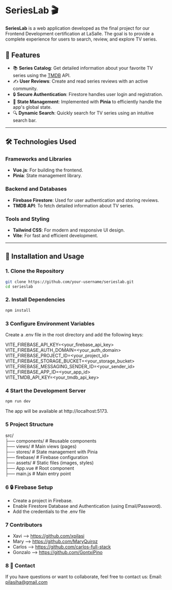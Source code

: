 # SeriesLab 🎬  
**SeriesLab** is a web application developed as the final project for our Frontend Development certification at LaSalle. The goal is to provide a complete experience for users to search, review, and explore TV series.  

## 🌟 Features  
- 📚 **Series Catalog**: Get detailed information about your favorite TV series using the [TMDB](https://www.themoviedb.org/) API.  
- ✍️ **User Reviews**: Create and read series reviews with an active community.  
- 🔒 **Secure Authentication**: Firestore handles user login and registration.  
- 📂 **State Management**: Implemented with **Pinia** to efficiently handle the app's global state.  
- 🔍 **Dynamic Search**: Quickly search for TV series using an intuitive search bar.  

---

## 🛠️ Technologies Used  
### Frameworks and Libraries  
- **Vue.js**: For building the frontend.  
- **Pinia**: State management library.  

### Backend and Databases  
- **Firebase Firestore**: Used for user authentication and storing reviews.  
- **TMDB API**: To fetch detailed information about TV series.  

### Tools and Styling  
- **Tailwind CSS**: For modern and responsive UI design.  
- **Vite**: For fast and efficient development.  

---

## 🚀 Installation and Usage  

### 1. Clone the Repository  
```bash  
git clone https://github.com/your-username/serieslab.git  
cd serieslab  
```
### 2.  Install Dependencies
```bash  
npm install 
``` 
### 3  Configure Environment Variables
Create a .env file in the root directory and add the following keys:

VITE_FIREBASE_API_KEY=<your_firebase_api_key>  
VITE_FIREBASE_AUTH_DOMAIN=<your_auth_domain>  
VITE_FIREBASE_PROJECT_ID=<your_project_id>  
VITE_FIREBASE_STORAGE_BUCKET=<your_storage_bucket>  
VITE_FIREBASE_MESSAGING_SENDER_ID=<your_sender_id>  
VITE_FIREBASE_APP_ID=<your_app_id>  
VITE_TMDB_API_KEY=<your_tmdb_api_key>  

### 4  Start the Development Server
```bash  
npm run dev 
``` 
The app will be available at http://localhost:5173.

### 5  Project Structure
src/  
├── components/          # Reusable components  
├── views/               # Main views (pages)  
├── stores/              # State management with Pinia  
├── firebase/            # Firebase configuration  
├── assets/              # Static files (images, styles)  
├── App.vue              # Root component  
├── main.js              # Main entry point  

### 6   🔒 Firebase Setup

- Create a project in Firebase.
- Enable Firestore Database and Authentication (using Email/Password).
- Add the credentials to the .env file

### 7   Contributors

- Xavi --> https://github.com/xpilasi
- Mary --> https://github.com/MaryQuiroz
- Carlos --> https://github.com/carlos-full-stack
- Gonzalo --> https://github.com/GontxiPino

### 8   📧 Contact
If you have questions or want to collaborate, feel free to contact us:
Email: pilasiha@gmail.com
